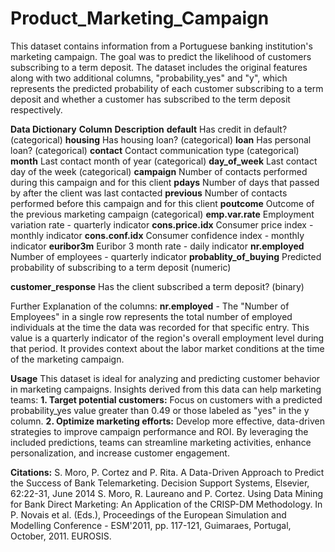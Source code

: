 # Product_Marketing_Campaign
This dataset contains information from a Portuguese banking institution's marketing campaign. The goal was to predict the likelihood of customers subscribing to a term deposit. The dataset includes the original features along with two additional columns, "probability_yes" and "y", which represents the predicted probability of each customer subscribing to a term deposit and whether a customer has subscribed to the term deposit respectively.

**Data Dictionary**
**Column**	**Description**
**default**	Has credit in default? (categorical)
**housing**	Has housing loan? (categorical)
**loan**	Has personal loan? (categorical)
**contact** Contact communication type (categorical)
**month**	Last contact month of year (categorical)
**day_of_week**	Last contact day of the week (categorical)
**campaign**	Number of contacts performed during this campaign and for this client
**pdays**	Number of days that passed by after the client was last contacted
**previous**	Number of contacts performed before this campaign and for this client
**poutcome**	Outcome of the previous marketing campaign (categorical)
**emp.var.rate** Employment variation rate - quarterly indicator
**cons.price.idx**	Consumer price index - monthly indicator
**cons.conf.idx**	Consumer confidence index - monthly indicator
**euribor3m**	Euribor 3 month rate - daily indicator
**nr.employed**	Number of employees - quarterly indicator
**probablity_of_buying**	Predicted probability of subscribing to a term deposit (numeric)

**customer_response**	Has the client subscribed a term deposit? (binary)

Further Explanation of the columns:
**nr.employed** - The "Number of Employees" in a single row represents the total number of employed individuals at the time the data was recorded for that specific entry. This value is a quarterly indicator of the region's overall employment level during that period. It provides context about the labor market conditions at the time of the marketing campaign.

**Usage**
This dataset is ideal for analyzing and predicting customer behavior in marketing campaigns. Insights derived from this data can help marketing teams:
**1. Target potential customers:** Focus on customers with a predicted probability_yes value greater than 0.49 or those labeled as "yes" in the y column.
**2. Optimize marketing efforts:** Develop more effective, data-driven strategies to improve campaign performance and ROI.
By leveraging the included predictions, teams can streamline marketing activities, enhance personalization, and increase customer engagement.

**Citations:**
S. Moro, P. Cortez and P. Rita. A Data-Driven Approach to Predict the Success of Bank Telemarketing. Decision Support Systems, Elsevier, 62:22-31, June 2014
S. Moro, R. Laureano and P. Cortez. Using Data Mining for Bank Direct Marketing: An Application of the CRISP-DM Methodology. In P. Novais et al. (Eds.), Proceedings of the European Simulation and Modelling Conference - ESM'2011, pp. 117-121, Guimaraes, Portugal, October, 2011. EUROSIS.
